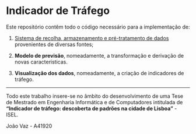# Indicador de Tráfego

Este repositório contêm todo o código necessário para a implementação de:

1. [Sistema de recolha, armazenamento e pré-tratamento de dados](https://github.com/oss5031/IndicadorTrafego/tree/main/1%20Sistema%20de%20Recolha%20de%20Dados) provenientes de diversas fontes;

2. **Modelo de previsão**, nomeadamente, a transformação e derivação de novas caracteristicas.

3. **Visualização dos dados**, nomeadamente, a criação de indicadores de tráfego.

---

Todo este trabalho insere-se no âmbito do desenvolvimento de uma Tese de Mestrado em Engenharia Informática e de Computadores intitulada de **“Indicador de tráfego: descoberta de padrões na cidade de Lisboa”** - ISEL.

João Vaz - A41920